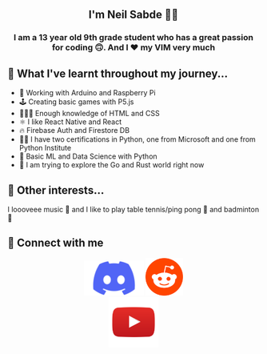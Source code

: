 <h2 align="center">I'm Neil Sabde 👋🏻</h2>

<h3 align="center">I am a 13 year old 9th grade student who has a great passion for coding 🙃. And I ❤️ my VIM very much</h3>

## 🤨 What I've learnt throughout my journey...
- 🤖 Working with Arduino and Raspberry Pi 
- 🕹 Creating basic games with P5.js 
- 🧑🏻‍💻 Enough knowledge of HTML and CSS 
- ⚛ I like React Native and React 
- 🔥 Firebase Auth and Firestore DB 
- 🤟🏻 I have two certifications in Python, one from Microsoft and one from Python Institute 
- 🦾 Basic ML and Data Science with Python 
- 🦀 I am trying to explore the Go and Rust world right now 

## 🧐 Other interests...
I loooveee music 🎵 and I like to play table tennis/ping pong 🏓 and badminton 🏸

## 💬 Connect with me
<div align='center'>
  <a target="_blank" href="https://discord.gg/8yYsSqxXbH"><img src='./Discord-Logo.png' style="height:70px;width:120px;"/></a>
  <a target="_blank" href="https://reddit.com/u/hackorum"><img src='./reddit-logo-16.png' style="height:75px;width:75px;"/></a>
  <div style="top:10px">
    <a target="_blank" href="https://www.youtube.com/channel/UCIfWXqdiEvM8nBFAA594Kjw"><img src='./ytlogo.png' style="height:100px;width:100px;"/>
  </div>
  </div>
